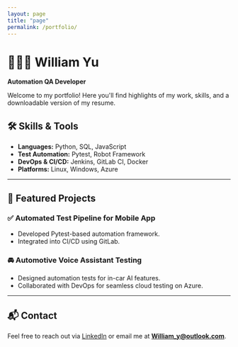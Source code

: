 ```yaml
---
layout: page
title: "page"
permalink: /portfolio/
---
```


# 👨🏻‍💼 William Yu  
**Automation QA Developer**

Welcome to my portfolio! Here you'll find highlights of my work, skills, and a downloadable version of my resume.

## 🛠️ Skills & Tools

- **Languages:** Python, SQL, JavaScript  
- **Test Automation:** Pytest, Robot Framework  
- **DevOps & CI/CD:** Jenkins, GitLab CI, Docker  
- **Platforms:** Linux, Windows, Azure  

---

## 📁 Featured Projects

### ✅ Automated Test Pipeline for Mobile App
- Developed Pytest-based automation framework.
- Integrated into CI/CD using GitLab.

### 🚘 Automotive Voice Assistant Testing
- Designed automation tests for in-car AI features.
- Collaborated with DevOps for seamless cloud testing on Azure.

---

## 📬 Contact

Feel free to reach out via [LinkedIn](https://www.linkedin.com/in/william-qa) or email me at **William_y@outlook.com**.


